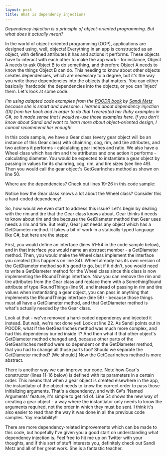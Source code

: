 ```yaml
---
layout: post
title: What is dependency injection?
---
```


_Dependency injection is a principle of object-oriented programming. But what does it actually mean?_

In the world of object-oriented programming (OOP), applications are designed using, well, objects! Everything in an app is constructed as an object, with defined attributes it has and actions it performs. These objects have to interact with each other to make the app work - for instance, Object A needs to ask Object B to do something, and therefore Object A needs to know the things Object B can do. This needing to know about other objects creates dependencies, which are necessary to a degree, but it's the way you write those dependencies into the objects that matters. You can either basically 'hardcode' the dependencies into the objects, or you can 'inject' them. Let's look at some code.

_I'm using adapted code examples from the [POODR book](https://www.poodr.com/) by [Sandi Metz](https://www.sandimetz.com/) because she is smart and awesome. I learned about dependency injection (DI) from her book and in order to do that I recreated her Ruby examples in C#, so it made sense that I would re-use those examples here. If you don't know about Sandi and want to learn more about object-oriented design, I cannot recommend her enough!_

In this code sample, we have a Gear class (every gear object will be an instance of this Gear class) with chainring, cog, rim, and tire attributes, and two actions it performs - calculating gear inches and ratio. We also have a Wheel class which has rim and tire attributes and one action it performs - calculating diameter. You would be expected to instantiate a gear object by passing in values for its chainring, cog, rim, and tire sizes (see line 49). Then you would call the gear object's GetGearInches method as shown on line 50.

<script src="https://gist.github.com/SurlyMae/995848ee79c86c44bc9ff2aad5c669b7.js"></script>

Where are the dependencies? Check out lines 19-26 in this code sample:

<script src="https://gist.github.com/SurlyMae/f16414c5872b6d8d5d6493667bb7f522.js"></script>

Notice how the Gear class knows a lot about the Wheel class? Consider this a hard-coded dependency!

So, how would we even start to address this issue? Let's begin by dealing with the rim and tire that the Gear class knows about. Gear thinks it needs to know about rim and tire because the GetDiameter method that Gear uses needs a rim and tire. But really, Gear just needs any object which has a GetDiameter method. It takes a bit of work in a statically-typed language like C#, but here are the steps:

First, you would define an interface (lines 51-54 in the code sample below), and in that interface you would name an abstract member - a GetDiameter method. Then, you would make the Wheel class implement the interface you created (this happens on line 34). Wheel already has its own version of the GetDiameter method so it's good to go, but if it didn't, you would need to write a GetDiameter method for the Wheel class since this class is now implementing the IRoundThings interface. Now you can remove the rim and tire attributes from the Gear class and replace them with a SomethingRound attribute of type IRoundThings (line 9), and instead of passing in rim and tire values when instantiating a gear object, you can pass in anything that implements the IRoundThings interface (line 58) - because those things must all have a GetDiameter method, and that GetDiameter method is what's actually needed by the Gear class.

<script src="https://gist.github.com/SurlyMae/784fbef23b595c471c8887af99d196c5.js"></script>

Look at that - we've removed a hard-coded dependency and injected it instead. But wait, we're not done yet! Look at line 22. As Sandi points out in POODR, what if the GetGearInches method was much more complex, and had this dependency buried inside it? And then what if that other object's GetDiameter method changed and, because other parts of the GetGearInches method were so dependent on the GetDiameter method, that you had to change all those parts too? Should we separate the GetDiameter method? (We should.) Now the GetGearInches method is more abstract.

<script src="https://gist.github.com/SurlyMae/f0a73436e1eb143056c8c7c34e117ec8.js"></script>

There is another way we can improve our code. Note how Gear's constructor (lines 11-16 below) is defined with its parameters in a certain order. This means that when a gear object is created elsewhere in the app, the instantiator of the object needs to know the correct order to pass those initializing arguments. That's a dependency, and with C#'s 'Named Arguments' feature, it's simple to get rid of. Line 54 shows the new way of creating a gear object - a way where the instantiator only needs to know the arguments required, not the order in which they must be sent. I think it's also easier to read than the way it was done in all the previous code samples. Yay readability!!

<script src="https://gist.github.com/SurlyMae/feaf7e6d74f47ce8f05c5ec401b0bef2.js"></script>

There are more dependency-related improvements which can be made to this code, but hopefully I've given you a good start on understanding what dependency injection is. Feel free to hit me up on Twitter with your thoughts, and if this sort of stuff interests you, definitely check out Sandi Metz and all of her great work. She is a fantastic teacher.
